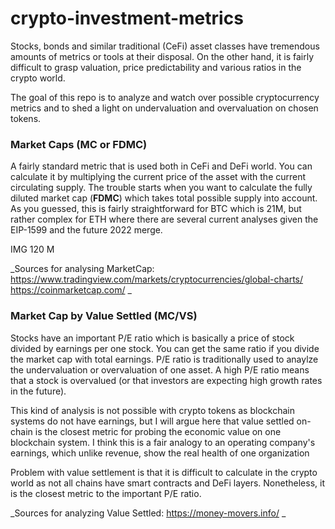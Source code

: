 # crypto-investment-metrics

Stocks, bonds and similar traditional (CeFi) asset classes have tremendous amounts of metrics or tools at their disposal. On the other hand, it is fairly difficult to grasp valuation, price predictability and various ratios in the crypto world. 

The goal of this repo is to analyze and watch over possible cryptocurrency metrics and to shed a light on undervaluation and overvaluation on chosen tokens.

### Market Caps (MC or FDMC)
A fairly standard metric that is used both in CeFi and DeFi world. You can calculate it by multiplying the current price of the asset with the current circulating supply. The trouble starts when you want to calculate the fully diluted market cap (__FDMC__) which takes total possible supply into account. As you guessed, this is fairly straightforward for BTC which is 21M, but rather complex for ETH where there are several current analyses given the EIP-1599 and the future 2022 merge.

IMG 120 M

_Sources for analysing MarketCap:
https://www.tradingview.com/markets/cryptocurrencies/global-charts/ 
https://coinmarketcap.com/
_

### Market Cap by Value Settled (MC/VS)
Stocks have an important P/E ratio which is basically a price of stock divided by earnings per one stock. You can get the same ratio if you divide the market cap with total earnings. P/E ratio is traditionally used to anaylze the undervaluation or overvaluation of one asset. A high P/E ratio means that a stock is overvalued (or that investors are expecting high growth rates in the future).

This kind of analysis is not possible with crypto tokens as blockchain systems do not have earnings, but I will argue here that value settled on-chain is the closest metric for probing the economic value on one blockchain system. I think this is a fair analogy to an operating company's earnings, which unlike revenue, show the real health of one organization

Problem with value settlement is that it is difficult to calculate in the crypto world as not all chains have smart contracts and DeFi layers. Nonetheless, it is the closest metric to the important P/E ratio.

_Sources for analyzing Value Settled:
https://money-movers.info/ 
_
